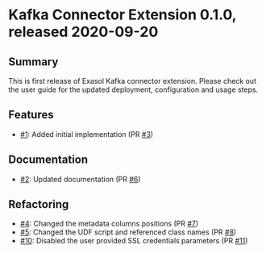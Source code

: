 # Kafka Connector Extension 0.1.0, released 2020-09-20

## Summary

This is first release of Exasol Kafka connector extension. Please check out the
user guide for the updated deployment, configuration and usage steps.

## Features

* [#1](https://github.com/exasol/kafka-connector-extension/issues/1): Added initial implementation (PR [#3](https://github.com/exasol/kafka-connector-extension/pull/3))

## Documentation

* [#2](https://github.com/exasol/kafka-connector-extension/issues/2): Updated documentation (PR [#6](https://github.com/exasol/kafka-connector-extension/pull/6))

## Refactoring

* [#4](https://github.com/exasol/kafka-connector-extension/issues/4): Changed the metadata columns positions (PR [#7](https://github.com/exasol/kafka-connector-extension/pull/7))
* [#5](https://github.com/exasol/kafka-connector-extension/issues/5): Changed the UDF script and referenced class names (PR [#8](https://github.com/exasol/kafka-connector-extension/pull/8))
* [#10](https://github.com/exasol/kafka-connector-extension/issues/10): Disabled the user provided SSL credentials parameters (PR [#11](https://github.com/exasol/kafka-connector-extension/pull/11))
